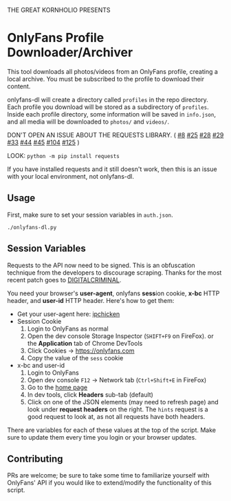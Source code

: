 THE GREAT KORNHOLIO PRESENTS

# OnlyFans Profile Downloader/Archiver
This tool downloads all photos/videos from an OnlyFans profile, creating a local archive.
You must be subscribed to the profile to download their content.

onlyfans-dl will create a directory called `profiles` in the repo directory. 
Each profile you download will be stored as a subdirectory of `profiles`.
Inside each profile directory, some information will be saved in `info.json`,
and all media will be downloaded to `photos/` and `videos/`.

DON'T OPEN AN ISSUE ABOUT THE REQUESTS LIBRARY. ( 
[#8](https://github.com/k0rnh0li0/onlyfans-dl/issues/8)
[#25](https://github.com/k0rnh0li0/onlyfans-dl/issues/25)
[#28](https://github.com/k0rnh0li0/onlyfans-dl/issues/28)
[#29](https://github.com/k0rnh0li0/onlyfans-dl/issues/29)
[#33](https://github.com/k0rnh0li0/onlyfans-dl/issues/33)
[#44](https://github.com/k0rnh0li0/onlyfans-dl/issues/44)
[#45](https://github.com/k0rnh0li0/onlyfans-dl/issues/45)
[#104](https://github.com/k0rnh0li0/onlyfans-dl/issues/104)
[#125](https://github.com/k0rnh0li0/onlyfans-dl/issues/125)
)

LOOK: `python -m pip install requests`

If you have installed requests and it still doesn't work, then this is an issue with your local environment, not onlyfans-dl.

## Usage
First, make sure to set your session variables in `auth.json`.

`./onlyfans-dl.py`

## Session Variables
Requests to the API now need to be signed. This is an obfuscation technique from the developers to discourage scraping. Thanks for the most recent patch goes to [DIGITALCRIMINAL](https://github.com/DIGITALCRIMINAL/OnlyFans).

You need your browser's __user-agent__, onlyfans **sess**ion cookie, __x-bc__ HTTP header, and **user-id** HTTP header. Here's how to get them:

- Get your user-agent here: [ipchicken](https://ipchicken.com/)
- Session Cookie
  1. Login to OnlyFans as normal
  2. Open the dev console Storage Inspector (`SHIFT+F9` on FireFox). or the __Application__ tab of Chrome DevTools
  3. Click Cookies -> https://onlyfans.com
  4. Copy the value of the `sess` cookie
- x-bc and user-id
  1. Login to OnlyFans
  2. Open dev console `F12` -> Network tab (`Ctrl+Shift+E` in FireFox)
  3. Go to the [home page](https://onlyfans.com/)
  4. In dev tools, click __Headers__ sub-tab (default)
  5. Click on one of the JSON elements (may need to refresh page) and look under __request headers__ on the right. The `hints` request is a good request to look at, as not all requests have both headers.

There are variables for each of these values at the top of the script. Make sure to update them every time you login or your browser updates.

## Contributing

PRs are welcome; be sure to take some time to familiarize yourself with OnlyFans' API if
you would like to extend/modify the functionality of this script.


